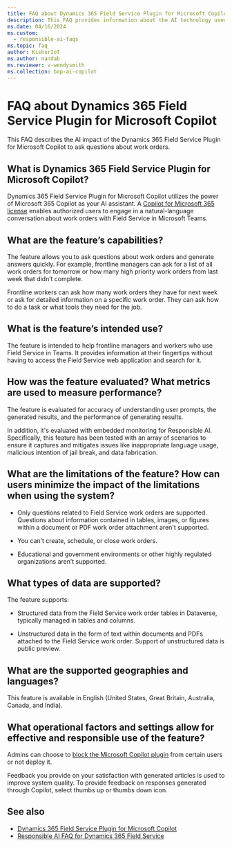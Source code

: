 ```yaml
---
title: FAQ about Dynamics 365 Field Service Plugin for Microsoft Copilot
description: This FAQ provides information about the AI technology used in the Dynamics 365 Field Service Plugin for Microsoft Copilot.
ms.date: 04/16/2024
ms.custom: 
  - responsible-ai-faqs
ms.topic: faq
author: KishorIoT
ms.author: nandab
ms.reviewer: v-wendysmith
ms.collection: bap-ai-copilot 
---
```


# FAQ about Dynamics 365 Field Service Plugin for Microsoft Copilot

This FAQ describes the AI impact of the Dynamics 365 Field Service Plugin for Microsoft Copilot to ask questions about work orders.

## What is Dynamics 365 Field Service Plugin for Microsoft Copilot?

Dynamics 365 Field Service Plugin for Microsoft Copilot utilizes the power of Microsoft 365 Copilot as your AI assistant. A [Copilot for Microsoft 365 license](/microsoft-365-copilot/extensibility/overview-business-applications##get-copilot-for-microsoft-365-licenses-and-enable-plugins) enables authorized users to engage in a natural-language conversation about work orders with Field Service in Microsoft Teams.  

## What are the feature’s capabilities?

The feature allows you to ask questions about work orders and generate answers quickly. For example, frontline managers can ask for a list of all work orders for tomorrow or how many high priority work orders from last week that didn’t complete.  

Frontline workers can ask how many work orders they have for next week or ask for detailed information on a specific work order. They can ask how to do a task or what tools they need for the job.

## What is the feature’s intended use?

The feature is intended to help frontline managers and workers who use Field Service in Teams. It provides information at their fingertips without having to access the Field Service web application and search for it.  

## How was the feature evaluated? What metrics are used to measure performance?

The feature is evaluated for accuracy of understanding user prompts, the generated results, and the performance of generating results.

In addition, it's evaluated with embedded monitoring for Responsible AI. Specifically, this feature has been tested with an array of scenarios to ensure it captures and mitigates issues like inappropriate language usage, malicious intention of jail break, and data fabrication.

## What are the limitations of the feature? How can users minimize the impact of the limitations when using the system?

- Only questions related to Field Service work orders are supported. Questions about information contained in tables, images, or figures within a document or PDF work order attachment aren't supported.

- You can’t create, schedule, or close work orders.

- Educational and government environments or other highly regulated organizations aren’t supported.

## What types of data are supported?

The feature supports:

- Structured data from the Field Service work order tables in Dataverse, typically managed in tables and columns.

- Unstructured data in the form of text within documents and PDFs attached to the Field Service work order. Support of unstructured data is public preview.

## What are the supported geographies and languages?

This feature is available in English (United States, Great Britain, Australia, Canada, and India).

## What operational factors and settings allow for effective and responsible use of the feature?

Admins can choose to [block the Microsoft Copilot plugin](/microsoft-365-copilot/extensibility/overview-business-applications#deploy-a-plugin) from certain users or not deploy it.

Feedback you provide on your satisfaction with generated articles is used to improve system quality. To provide feedback on responses generated through Copilot, select thumbs up or thumbs down icon.

## See also

- [Dynamics 365 Field Service Plugin for Microsoft Copilot](flw-m365-chat.md)
- [Responsible AI FAQ for Dynamics 365 Field Service](responsible-ai-overview.md)